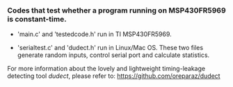 ### Codes that test whether a program running on MSP430FR5969 is constant-time.

- 'main.c' and 'testedcode.h' run in TI MSP430FR5969.

- 'serialtest.c' and 'dudect.h' run in Linux/Mac OS. These two files generate random inputs, control serial port and calculate statistics.

For more information about the lovely and lightweight timing-leakage detecting tool *dudect*, please refer to: https://github.com/oreparaz/dudect
